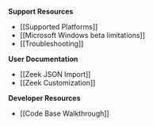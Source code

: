 **Support Resources**
* [[Supported Platforms]]
* [[Microsoft Windows beta limitations]]
* [[Troubleshooting]]

**User Documentation**
* [[Zeek JSON Import]]
* [[Zeek Customization]]

**Developer Resources**
* [[Code Base Walkthrough]]
